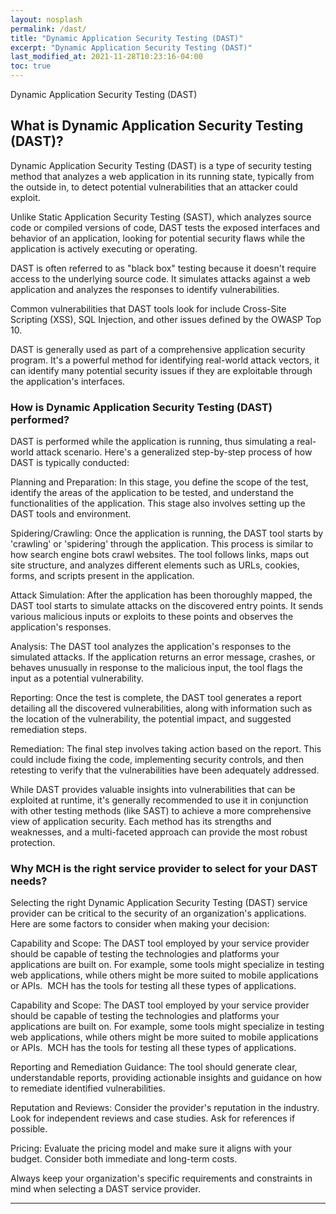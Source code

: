 ```yaml
---
layout: nosplash
permalink: /dast/
title: "Dynamic Application Security Testing (DAST)"
excerpt: "Dynamic Application Security Testing (DAST)"
last_modified_at: 2021-11-28T10:23:16-04:00
toc: true
---
```


Dynamic Application Security Testing (DAST)

## What is Dynamic Application Security Testing (DAST)? 

Dynamic Application Security Testing (DAST) is a type of security testing method that analyzes a web application in its running state, typically from the outside in, to detect potential vulnerabilities that an attacker could exploit.

Unlike Static Application Security Testing (SAST), which analyzes source code or compiled versions of code, DAST tests the exposed interfaces and behavior of an application, looking for potential security flaws while the application is actively executing or operating.

DAST is often referred to as "black box" testing because it doesn't require access to the underlying source code. It simulates attacks against a web application and analyzes the responses to identify vulnerabilities.

Common vulnerabilities that DAST tools look for include Cross-Site Scripting (XSS), SQL Injection, and other issues defined by the OWASP Top 10.

DAST is generally used as part of a comprehensive application security program. It's a powerful method for identifying real-world attack vectors, it can identify many potential security issues if they are exploitable through the application's interfaces.

### How is Dynamic Application Security Testing (DAST) performed?

DAST is performed while the application is running, thus simulating a real-world attack scenario. Here's a generalized step-by-step process of how DAST is typically conducted:

Planning and Preparation: In this stage, you define the scope of the test, identify the areas of the application to be tested, and understand the functionalities of the application. This stage also involves setting up the DAST tools and environment.

Spidering/Crawling: Once the application is running, the DAST tool starts by 'crawling' or 'spidering' through the application. This process is similar to how search engine bots crawl websites. The tool follows links, maps out site structure, and analyzes different elements such as URLs, cookies, forms, and scripts present in the application.

Attack Simulation: After the application has been thoroughly mapped, the DAST tool starts to simulate attacks on the discovered entry points. It sends various malicious inputs or exploits to these points and observes the application's responses.

Analysis: The DAST tool analyzes the application's responses to the simulated attacks. If the application returns an error message, crashes, or behaves unusually in response to the malicious input, the tool flags the input as a potential vulnerability.

Reporting: Once the test is complete, the DAST tool generates a report detailing all the discovered vulnerabilities, along with information such as the location of the vulnerability, the potential impact, and suggested remediation steps.

Remediation: The final step involves taking action based on the report. This could include fixing the code, implementing security controls, and then retesting to verify that the vulnerabilities have been adequately addressed.

While DAST provides valuable insights into vulnerabilities that can be exploited at runtime, it's generally recommended to use it in conjunction with other testing methods (like SAST) to achieve a more comprehensive view of application security. Each method has its strengths and weaknesses, and a multi-faceted approach can provide the most robust protection.

### Why MCH is the right service provider to select for your DAST needs?

Selecting the right Dynamic Application Security Testing (DAST) service provider can be critical to the security of an organization's applications. Here are some factors to consider when making your decision:

Capability and Scope: The DAST tool employed by your service provider should be capable of testing the technologies and platforms your applications are built on. For example, some tools might specialize in testing web applications, while others might be more suited to mobile applications or APIs.  MCH has the tools for testing all these types of applications.

Capability and Scope: The DAST tool employed by your service provider should be capable of testing the technologies and platforms your applications are built on. For example, some tools might specialize in testing web applications, while others might be more suited to mobile applications or APIs.  MCH has the tools for testing all these types of applications.

Reporting and Remediation Guidance: The tool should generate clear, understandable reports, providing actionable insights and guidance on how to remediate identified vulnerabilities.

Reputation and Reviews: Consider the provider's reputation in the industry. Look for independent reviews and case studies. Ask for references if possible.

Pricing: Evaluate the pricing model and make sure it aligns with your budget. Consider both immediate and long-term costs.

Always keep your organization's specific requirements and constraints in mind when selecting a DAST service provider.

---
